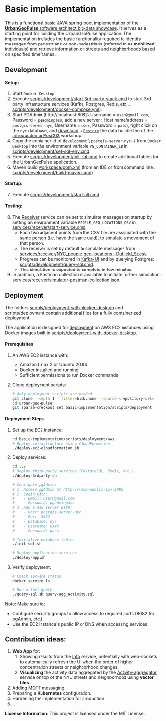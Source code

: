 # Basic implementation

This is a functional basic JAVA spring-boot implementation of the [**UrbanGeoPulse** software architect big-data showcase](../README.md).
It serves as a starting point for building the UrbanGeoPulse application. The implementation includes the basic functionality required to identify messages from pedestrians or non-pedestrians (referred to as **mobilized** individuals) and retrieve information on streets and neighborhoods based on specified timeframes.

## Development

#### Setup:

1. Start `Docker Desktop`.
2. Execute [scripts/development/start-3rd-party-stack.cmd](scripts/development/start-3rd-party-stack.cmd) to start 3rd-party infrastucture services (Kafka, Postgres, Redis, etc .. [scripts/development/docker-compose.yml](scripts/development/docker-compose.yml)).
3. Start PGAdmin (http://localhost:8082: Username = `user@gmail.com`, Password = `pgadminpass`, add a new server : Host name/address = `postgis-server-nyc`, Username = `user`, Password = `pass`), right click on the `nyc` database, and [download](https://s3.amazonaws.com/s3.cleverelephant.ca/postgis-workshop-2020.zip) + [`Restore`](https://postgis.net/workshops/postgis-intro/loading_data.html) the data bundle the of the [Introduction to PostGIS](https://postgis.net/workshops/postgis-intro) workshop.
4. Copy the container id of `development` \ `postgis-server-nyc-1` from `Docker Desktop` into the environment variable `PG_CONTAINER_ID` in [scripts/development/set-sql-env.cmd](scripts/development/set-sql-env.cmd).
5. Execute [scripts/development/init-sql.cmd](scripts/development/init-sql.cmd) to create additional tables for the UrbanGeoPulse application.
6. Maven build [workspace/pom.xml](workspace/pom.xml) (from an IDE or from command line : [scripts/development/build-maven.cmd](scripts/development/build-maven.cmd)).

#### Startup:

7. Execute [scripts/development/start-all.cmd](scripts/development/start-all.cmd).

#### Testing:

8. The [Receiver](services) service can be set to simulate messages on startup by setting an environment variable `PEOPLE_GEO_LOCATIONS_CSV` in [services/receiver/start-service.cmd](services/receiver/start-service.cmd).
   - Each two adjacent points from the CSV file are associated with the same person (i.e. have the same uuid), to simulate a movement of that person.
   - The receiver is set by default to simulate messages from [services/receiver/NYC_people-geo-locations--Duffield_St.csv](services/receiver/NYC_people-geo-locations--Duffield_St.csv).
   - Progress can be monitored in [Kafka-UI](http://localhost:7070/ui/clusters/kafka-broker/consumer-groups) and by querying Postgres: [scripts/development/query-sql.cmd](scripts/development/query-sql.cmd).
   - This simulation is expected to complete in few minutes.
9. In addition, a Postman collection is available to initiate further simulation: [services/receiver/simulator-postman-collection.json](services/receiver/simulator-postman-collection.json).

## Deployment

The folders [scripts/deployment-with-docker-desktop](scripts/deployment-with-docker-desktop) and [scripts/deployment](scripts/deployment) contain additional files for a fully containerized deployment.

The application is designed for [deployment](scripts/deployment) on AWS EC2 instances using Docker images built in [scripts/deployment-with-docker-desktop](scripts/deployment-with-docker-desktop).

#### Prerequisites

1. An AWS EC2 instance with:

   - Amazon Linux 2 or Ubuntu 20.04
   - Docker installed and running
   - Sufficient permissions to run Docker commands

2. Clone deployment scripts:
   ```bash
   # Only deployment scripts are needed
   git clone --depth 1 --filter=blob:none --sparse <repository-url>
   cd urban-geo-pulse
   git sparse-checkout set basic-implementation/scripts/deployment
   ```

#### Deployment Steps

1. Set up the EC2 instance:

   ```bash
   cd basic-implementation/scripts/deployment/aws
   # Deploy infrastructure using CloudFormation
   ./deploy-ec2-cloudformation.sh
   ```

2. Deploy services:

   ```bash
   cd ../
   # Deploy third-party services (PostgreSQL, Redis, etc.)
   ./deploy-3rdparty.sh

   # Configure pgAdmin:
   # 1. Access pgAdmin at http://<ec2-public-ip>:8082
   # 2. Login with:
   #    - Email: user@gmail.com
   #    - Password: pgadminpass
   # 3. Add a new server with:
   #    - Host: postgis-server-nyc
   #    - Port: 5432
   #    - Database: nyc
   #    - Username: user
   #    - Password: pass

   # Initialize database tables
   ./init-sql.sh

   # Deploy application services
   ./deploy-app.sh
   ```

3. Verify deployment:

   ```bash
   # Check service status
   docker service ls

   # Run a test query
   ./query-sql.sh query-agg_activity.sql
   ```

Note: Make sure to:

- Configure security groups to allow access to required ports (8082 for pgAdmin, etc.)
- Use the EC2 instance's public IP or DNS when accessing services

## Contribution ideas:

1. **Web App** for:
   1. Showing results from the [Info](services/info/readme.md) service, potentially with web-sockets to automatically refresh the UI when the order of higher concentration streets or neighborhood changes.
   2. **Visualizing** the activity data aggregated by the [Activity-aggregator](services/activity-aggregator/readme) service on top of the NYC streets and neighborhood using **vector tiles**.
2. Adding [MQTT messaging](../architecture/architecture-document-phase-1-REST.md#messaging).
3. Preparing a **Kubernetes** configuration.
4. Hardening the implementation for production.
5. ..

**License Information**: This project is licensed under the MIT License.
